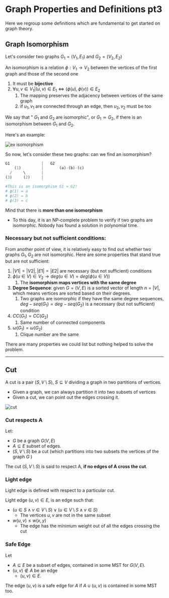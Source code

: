 # Graph Properties and Definitions pt3
Here we regroup some definitions which are fundamental to get started on graph theory.

## Graph Isomorphism
Let's consider two graphs $G_{1}=(V_{1},E_{1})$ and $G_{2}=(V_{2},E_{2})$

An isomorphism is a relation $\phi : V_{1} \rightarrow V_{2}$ between the vertices of
the first graph and those of the second one
1. It must be **bijective**
2. $\forall u,v ∈ V_{1}| (u,v) \in E_{1} \Leftrightarrow (\phi (u), \phi (v)) \in E_{2}$
   1. The mapping preserves the adjacency between vertices of the same graph 
   2. if $u_{1},v_{1}$ are connected through an edge, then $u_{2},v_{2}$ must be too

We say that " $G_{1}$ and $G_{2}$ are isomorphic", or $G_{1}  \simeq G_{2}$, if there is an isomorphism between $G_{1}$ and $G_{2}$.

Here's an example:

![ex isomorphism](https://github.com/PayThePizzo/DataStrutucures-Algorithms/blob/main/Resources/exisom.png?raw=TRUE)

So now, let's consider these two graphs: can we find an isomorphism?
```python
G1              |   G2
    (1)         |       (a)-(b)-(c)
  /     \       |
(3)     (2)     |

#This is an isomorphism G1 ≃ G2!
# ϕ(1) = a
# ϕ(2) = b
# ϕ(3) = c
```

Mind that there is **more than one isomorphism** 
* To this day, it is an NP-complete problem to verify if two graphs are
isomorphic. Nobody has found a solution in polynomial time.

### Necessary but not sufficient conditions:

From another point of view, it is relatively easy to find out whether two graphs 
$G_{1}, G_{2}$ are not isomorphic. Here are some properties that stand true but are not sufficient:
1. $|V1| = |V2|, |E1| = |E2|$ are necessary (but not sufficient) conditions
2. $\phi (u \in V) \in V_{2} \rightarrow deg(u \in V) = deg(\phi (u \in V))$
   1. The **isomorphism maps vertices with the same degree**
3. **Degree Sequence**: given $G=(V,E)$ is a sorted vector of length $n=|V|$, which means vertices are sorted 
   based on their degrees. 
   1. Two graphs are isomorphic if they have the same degree sequences, $deg-seq(G_{1})=deg-seq(G_{2})$ is a necessary (but not sufficient) condition
4. $CC(G_{1}) = CC(G_{2})$
   1. Same number of connected components
5. $\omega (G_{1}) = \omega (G_{2})$
   1. Clique number are the same

There are many properties we could list but nothing helped to solve the problem.

---

## Cut
A cut is a pair $(S, V \setminus S)$, $S \subseteq V$ dividing a graph in two partitions of vertices.
* Given a graph, we can always partition it into two subsets of vertices
* Given a cut, we can point out the edges crossing it.

![cut](https://github.com/PayThePizzo/DataStrutucures-Algorithms/blob/main/Resources/cut.png?raw=TRUE)

### Cut respects A
Let:
* $G$ be a graph $G(V,E)$
* $A \subseteq E$ subset of edges. 
* $(S, V \setminus S)$ be a cut (which partitions into two subsets the vertices of the graph $G$ )

The cut $(S, V \setminus S)$ is said to respect A, **if no edges of A cross the cut**.

### Light edge
Light edge is defined with respect to a particular cut.

Light edge $(u,v) \in E$, is an edge such that: 
* $(u \in S \wedge v \in {V \setminus S}) \vee (u \in {V \setminus S} \wedge v \in S)$
  * The vertices $u,v$ are not in the same subset
* $w(u,v) \leq w(x,y)$
  * The edge has the minimum weight out of all the edges crossing the cut

### Safe Edge
Let 
* $A \subseteq E$ be a subset of edges, contained in some MST for $G(V,E)$. 
* $(u,v) \notin A$ be an edge 
  * $(u,v) \in E$. 

The edge $(u,v)$ is a safe edge for $A$ if $A \cup {(u,v)}$ is contained in some MST too.

